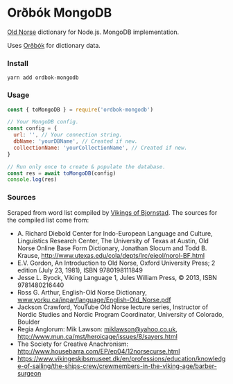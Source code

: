 # Orðbók MongoDB

[Old Norse](https://en.wikipedia.org/wiki/Old_Norse) dictionary for Node.js. MongoDB implementation.

Uses [Orðbók](https://github.com/stscoundrel/old-norse-ordbok) for dictionary data.


### Install

`yarn add ordbok-mongodb`

### Usage

```javascript
const { toMongoDB } = require('ordbok-mongodb')

// Your MongoDB config.
const config = {
  url: '', // Your connection string.
  dbName: 'yourDBName', // Created if new.
  collectionName: 'yourCollectionName', // Created if new.
}

// Run only once to create & populate the database.
const res = await toMongoDB(config)
console.log(res)
```

### Sources

Scraped from word list compiled by [Vikings of Bjornstad](https://www.vikingsofbjornstad.com/Old_Norse_Dictionary_E2N.shtm). The sources for the compiled list come from:

- A. Richard Diebold Center for Indo-European Language and Culture, Linguistics Research Center, The University of Texas at Austin, Old Norse Online Base Form Dictionary, Jonathan Slocum and Todd B. Krause, http://www.utexas.edu/cola/depts/lrc/eieol/norol-BF.html
- E.V. Gordon, An Introduction to Old Norse, Oxford University Press; 2 edition (July 23, 1981), ISBN 9780198111849
- Jesse L. Byock, Viking Language 1, Jules William Press, © 2013, ISBN 9781480216440
- Ross G. Arthur, English-Old Norse Dictionary, www.yorku.ca/inpar/language/English-Old_Norse.pdf
- Jackson Crawford, YouTube Old Norse lecture series, Instructor of Nordic Studies and Nordic Program Coordinator, University of Colorado, Boulder
- Regia Anglorum: Mik Lawson: miklawson@yahoo.co.uk, http://www.mun.ca/mst/heroicage/issues/8/sayers.html
- The Society for Creative Anachronism: http://www.housebarra.com/EP/ep04/12norsecurse.html
- https://www.vikingeskibsmuseet.dk/en/professions/education/knowledge-of-sailing/the-ships-crew/crewmembers-in-the-viking-age/barber-surgeon
